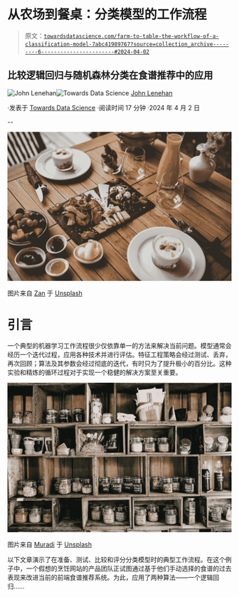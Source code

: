 # 从农场到餐桌：分类模型的工作流程

> 原文：[`towardsdatascience.com/farm-to-table-the-workflow-of-a-classification-model-7abc41989767?source=collection_archive---------6-----------------------#2024-04-02`](https://towardsdatascience.com/farm-to-table-the-workflow-of-a-classification-model-7abc41989767?source=collection_archive---------6-----------------------#2024-04-02)

## 比较逻辑回归与随机森林分类在食谱推荐中的应用

[](https://medium.com/@john_lenehan?source=post_page---byline--7abc41989767--------------------------------)![John Lenehan](https://medium.com/@john_lenehan?source=post_page---byline--7abc41989767--------------------------------)[](https://towardsdatascience.com/?source=post_page---byline--7abc41989767--------------------------------)![Towards Data Science](https://towardsdatascience.com/?source=post_page---byline--7abc41989767--------------------------------) [John Lenehan](https://medium.com/@john_lenehan?source=post_page---byline--7abc41989767--------------------------------)

·发表于 [Towards Data Science](https://towardsdatascience.com/?source=post_page---byline--7abc41989767--------------------------------) ·阅读时间 17 分钟 ·2024 年 4 月 2 日

--

![](img/f2289bad26609d87f7e1595937176047.png)

图片来自 [Zan](https://unsplash.com/@zanilic?utm_source=medium&utm_medium=referral) 于 [Unsplash](https://unsplash.com/?utm_source=medium&utm_medium=referral)

# 引言

一个典型的机器学习工作流程很少仅依靠单一的方法来解决当前问题。模型通常会经历一个迭代过程，应用各种技术并进行评估。特征工程策略会经过测试、丢弃，再次回顾；算法及其参数会经过彻底的迭代，有时只为了提升极小的百分比。这种实验和精炼的循环过程对于实现一个稳健的解决方案至关重要。

![](img/8f2ad306c2bca970724bb59f0ddb8d5b.png)

图片来自 [Muradi](https://unsplash.com/@simuradi?utm_source=medium&utm_medium=referral) 于 [Unsplash](https://unsplash.com/?utm_source=medium&utm_medium=referral)

以下文章演示了在准备、测试、比较和评分分类模型时的典型工作流程。在这个例子中，一个假想的烹饪网站的产品团队正试图通过基于他们手动选择的食谱的过去表现来改进当前的前端食谱推荐系统。为此，应用了两种算法——一个逻辑回归……
